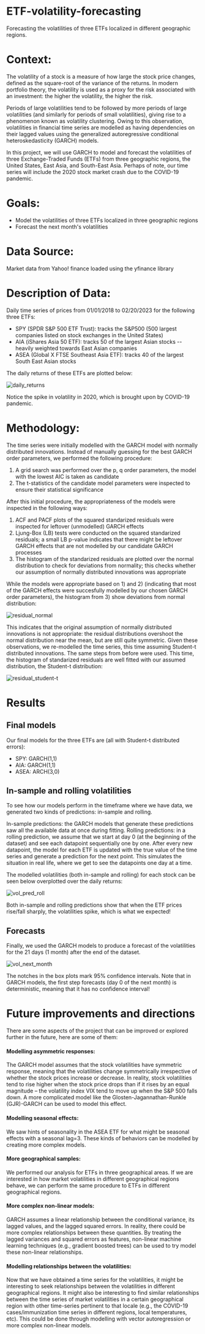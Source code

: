# ETF-volatility-forecasting
Forecasting the volatilities of three ETFs localized in different geographic regions.

# Context:
The volatility of a stock is a measure of how large the stock price changes, defined as the square-root of the variance of the returns. In modern portfolio theory, the volatility is used as a proxy for the risk associated with an investment: the higher the volatility, the higher the risk. 

Periods of large volatilities tend to be followed by more periods of large volatilities (and similarly for periods of small volatilities), giving rise to a phenomenon known as volatility clustering. Owing to this observation, volatilities in financial time series are modelled as having dependencies on their lagged values using the generalized autoregressive conditional heteroskedasticity (GARCH) models. 

In this project, we will use GARCH to model and forecast the volatilities of three Exchange-Traded Funds (ETFs) from three geographic regions, the United States, East Asia, and South-East Asia. Perhaps of note, our time series will include the 2020 stock market crash due to the COVID-19 pandemic.

# Goals: 
-  Model the volatilities of three ETFs localized in three geographic regions 
-  Forecast the next month's volatilities

# Data Source:
Market data from Yahoo! finance loaded using the yfinance library

# Description of Data:
Daily time series of prices from 01/01/2018 to 02/20/2023 for the following three ETFs:
-  SPY (SPDR S&P 500 ETF Trust): tracks the S&P500 (500 largest companies listed on stock exchanges in the United States)
-  AIA (iShares Asia 50 ETF): tracks 50 of the largest Asian stocks -- heavily weighted towards East Asian companies
-  ASEA (Global X FTSE Southeast Asia ETF): tracks 40 of the largest South East Asian stocks

The daily returns of these ETFs are plotted below:

![daily_returns](https://user-images.githubusercontent.com/5288149/227814758-d17fda74-f86c-4ff0-8b56-54c187b4d880.png)

Notice the spike in volatility in 2020, which is brought upon by COVID-19 pandemic.

# Methodology:
The time series were initially modelled with the GARCH model with normally distributed innovations. Instead of manually guessing for the best GARCH order parameters, we performed the following procedure:
1) A grid search was performed over the p, q order parameters, the model with the lowest AIC is taken as candidate
2) The t-statistics of the candidate model parameters were inspected to ensure their statistical significance

After this initial procedure, the appropriateness of the models were inspected in the following ways:
1) ACF and PACF plots of the squared standarized residuals were inspected for leftover (unmodelled) GARCH effects
2) Ljung-Box (LB) tests were conducted on the squared standarized residuals; a small LB p-value indicates that there might be leftover GARCH effects that are not modelled by our candidate GARCH processes
3) The histogram of the standarized residuals are plotted over the normal distribution to check for deviations from normality; this checks whether our assumption of normally distributed innovations was appropriate

While the models were appropriate based on 1) and 2) (indicating that most of the GARCH effects were succesfully modelled by our chosen GARCH order parameters), the histogram from 3) show deviations from normal distribution:

![residual_normal](https://user-images.githubusercontent.com/5288149/227815255-af7e4598-b98e-4ea2-9864-ebe2445cd15f.png)

This indicates that the original assumption of normally distributed innovations is not appropriate: the residual distributions overshoot the normal distribution near the mean, but are still quite symmetric. Given these observations, we re-modelled the time series, this time assuming Student-t distributed innovations. The same steps from before were used. This time, the histogram of standarized residuals are well fitted with our assumed distribution, the Student-t distribution:

![residual_student-t](https://user-images.githubusercontent.com/5288149/227815771-668f1831-0006-4352-9055-30efbed6be86.png)

# Results

## Final models
Our final models for the three ETFs are (all with Student-t distributed errors):
-  SPY: GARCH(1,1)
-  AIA: GARCH(1,1)
-  ASEA: ARCH(3,0)

## In-sample and rolling volatilities
To see how our models perform in the timeframe where we have data, we generated two kinds of predictions: in-sample and rolling. 

In-sample predictions: the GARCH models that generate these predictions saw all the available data at once during fitting.
Rolling predictions: in a rolling prediction, we assume that we start at day 0 (at the beginning of the dataset) and see each datapoint sequentially one by one. After every new datapoint, the model for each ETF is updated with the true value of the time series and generate a prediction for the next point. This simulates the situation in real life, where we get to see the datapoints one day at a time.

The modelled volatilities (both in-sample and rolling) for each stock can be seen below overplotted over the daily returns:

![vol_pred_roll](https://user-images.githubusercontent.com/5288149/227816533-1d1ab428-ed5c-48ba-a494-2ae73303e915.png)

Both in-sample and rolling predictions show that when the ETF prices rise/fall sharply, the volatilities spike, which is what we expected!

## Forecasts
Finally, we used the GARCH models to produce a forecast of the volatilities for the 21 days (1 month) after the end of the dataset.

![vol_next_month](https://user-images.githubusercontent.com/5288149/227817358-968e190f-4ead-4f5a-8de6-914860bca606.png)

The notches in the box plots mark 95% confidence intervals. Note that in GARCH models, the first step forecasts (day 0 of the next month) is deterministic, meaning that it has no confidence interval!  

# Future improvements and directions
There are some aspects of the project that can be improved or explored further in the future, here are some of them:

#### Modelling asymmetric responses:
The GARCH model assumes that the stock volatilities have symmetric response, meaning that the volatilities change symmetrically irrespective of whether the stock prices increase or decrease. In reality, stock volatilities tend to rise higher when the stock price drops than if it rises by an equal magnitude – the volatility index VIX tend to move up when the S&P 500 falls down. A more complicated model like the Glosten-Jagannathan-Runkle
(GJR)-GARCH can be used to model this effect. 

#### Modelling seasonal effects:
We saw hints of seasonality in the ASEA ETF for what might be seasonal effects with a seasonal lag=3. These kinds of behaviors can be modelled by creating more complex models. 

#### More geographical samples:
We performed our analysis for ETFs in three geographical areas. If we are interested in how market volatilities in different geographical regions behave, we can perform the same procedure to ETFs in different geographical regions. 

#### More complex non-linear models:
GARCH assumes a linear relationship between the conditional variance, its lagged values, and the lagged squared errors. In reality, there could be more complex relationships between these quantities. By treating the lagged variances and squared errors as features, non-linear machine learning techniques (e.g., gradient boosted trees) can be used to try model these non-linear relationships.

#### Modelling relationships between the volatilities:
Now that we have obtained a time series for the volatilities, it might be interesting to seek relationships between the volatilities in different geographical regions. It might also be interesting to find similar relationships between the time series of market volatilities in a certain geographical region with other time-series pertinent to that locale (e.g., the COVID-19 cases/immunization time series in different regions, local temperatures, etc). This could be done through modelling with vector autoregression or more complex non-linear models. 
